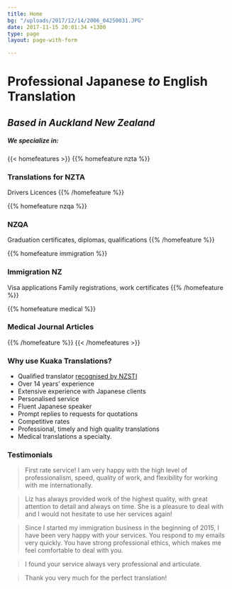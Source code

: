 ```yaml
---
title: Home
bg: "/uploads/2017/12/14/2006_04250031.JPG"
date: 2017-11-15 20:01:34 +1300
type: page
layout: page-with-form

---
```

# Professional Japanese _to_ English Translation

## _Based in Auckland New Zealand_

##### _We specialize in:_
{{< homefeatures >}}
{{% homefeature nzta %}}
### Translations for NZTA
Drivers Licences
{{% /homefeature %}}

{{% homefeature nzqa %}}
### NZQA
Graduation certificates, diplomas, qualifications
{{% /homefeature %}}

{{% homefeature immigration %}}
### Immigration NZ
Visa applications Family registrations, work certificates
{{% /homefeature %}}

{{% homefeature medical %}}
### Medical Journal Articles
{{% /homefeature %}}
{{< /homefeatures >}}

### Why use Kuaka Translations?

* Qualified translator [recognised by NZSTI](https://www.nzsti.org/)
* Over 14 years’ experience
* Extensive experience with Japanese clients
* Personalised service
* Fluent Japanese speaker
* Prompt replies to requests for quotations
* Competitive rates
* Professional, timely and high quality translations
* Medical translations a specialty.

### Testimonials
> First rate service! I am very happy with the high level of professionalism, speed, quality of work, and flexibility for working with me internationally.

> Liz has always provided work of the highest quality, with great attention to detail and always on time. She is a pleasure to deal with and I would not hesitate to use her services again!

> Since I started my immigration business in the beginning of 2015, I have been very happy with your services. You respond to my emails very quickly. You have strong professional ethics, which makes me feel comfortable to deal with you.

> I found your service always very professional and articulate.

> Thank you very much for the perfect translation!
